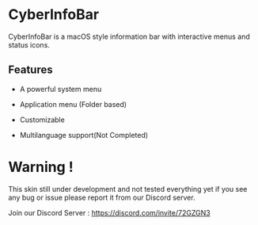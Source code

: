 # CyberInfoBar

CyberInfoBar is a macOS style information bar with interactive menus and status icons.

## Features

- A powerful system menu 

- Application menu (Folder based)

- Customizable

- Multilanguage support(Not Completed)

# Warning !

This skin still under development and not tested everything yet if you see any bug or issue please report it from our Discord server.

Join our Discord Server : https://discord.com/invite/72GZGN3
